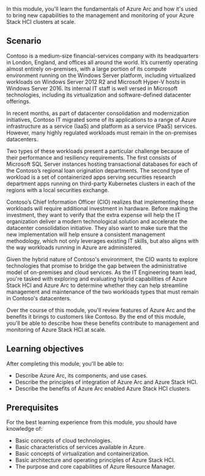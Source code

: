 In this module, you'll learn the fundamentals of Azure Arc and how it's used to bring new capabilities to the management and monitoring of your Azure Stack HCI clusters at scale.

## Scenario

Contoso is a medium-size financial-services company with its headquarters in London, England, and offices all around the world. It’s currently operating almost entirely on-premises, with a large portion of its compute environment running on the Windows Server platform, including virtualized workloads on Windows Server 2012 R2 and Microsoft Hyper-V hosts in Windows Server 2016. Its internal IT staff is well versed in Microsoft technologies, including its virtualization and software-defined datacenter offerings.

In recent months, as part of datacenter consolidation and modernization initiatives, Contoso IT migrated some of its applications to a range of Azure infrastructure as a service (IaaS) and platform as a service (PaaS) services. However, many highly regulated workloads must remain in the on-premises datacenters.

Two types of these workloads present a particular challenge because of their performance and resiliency requirements. The first consists of Microsoft SQL Server instances hosting transactional databases for each of the Contoso’s regional loan origination departments. The second type of workload is a set of containerized apps serving securities research department apps running on third-party Kubernetes clusters in each of the regions with a local securities exchange.

Contoso’s Chief Information Officer (CIO) realizes that implementing these workloads will require additional investment in hardware. Before making the investment, they want to verify that the extra expense will help the IT organization deliver a modern technological solution and accelerate the datacenter consolidation initiative. They also want to make sure that the new implementation will help ensure a consistent management methodology, which not only leverages existing IT skills, but also aligns with the way workloads running in Azure are administered.

Given the hybrid nature of Contoso's environment, the CIO wants to explore technologies that promise to bridge the gap between the administrative model of on-premises and cloud services. As the IT Engineering team lead, you're tasked with exploring and evaluating hybrid capabilities of Azure Stack HCI and Azure Arc to determine whether they can help streamline management and maintenance of the two workloads types that must remain in Contoso's datacenters.

Over the course of this module, you'll review features of Azure Arc and the benefits it brings to customers like Contoso. By the end of this module, you'll be able to describe how these benefits contribute to management and monitoring of Azure Stack HCI at scale.

## Learning objectives

After completing this module, you'll be able to:

- Describe Azure Arc, its components, and use cases.
- Describe the principles of integration of Azure Arc and Azure Stack HCI.
- Describe the benefits of Azure Arc enabled Azure Stack HCI clusters.

## Prerequisites

For the best learning experience from this module, you should have knowledge of:

- Basic concepts of cloud technologies.
- Basic characteristics of services available in Azure.
- Basic concepts of virtualization and containerization.
- Basic architecture and operating principles of Azure Stack HCI.
- The purpose and core capabilities of Azure Resource Manager.
